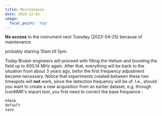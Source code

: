 ```yaml
---
title: Maintenance 
date: 2020-12-01
image:
  focal_point: 'top'
---
```


**No access** to the instrument next Tuesday (2023-04-25) because of maintenance 
<!--more-->
probably starting 10am till 5pm.

Today Bruker engineers will proceed with filling the Helium and boosting the field up to 600.14 MHz again.
After that, everything will be back to the situation from about 3 years ago, befor the first frequency adjustment became necessary.
Notice that experiments created between these two timespots will **not** work, since the detection frequency will be of.  I.e., should you want to create a new acquisition from an earlier dataset, e.g. through IconNMR's import tool, you first need to correct the base frequence :
```bash
edasp
default
save
````